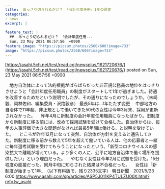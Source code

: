 ```yaml
---
title:  あっさり切られるだけ？ 「会計年度任用」1年の現実  
categories:
- news
excerpt: |
  
feature_text: |
  ##  あっさり切られるだけ？ 「会計年度任用...
  Sun, 23 May 2021 06:57:56  +0900
feature_image: "https://picsum.photos/2560/600?image=733"
image: "https://picsum.photos/2560/600?image=733"
---
```


[https://asahi.5ch.net/test/read.cgi/newsplus/1621720676/](https://asahi.5ch.net/test/read.cgi/newsplus/1621720676/)
posted on Sun, 23 May 2021 06:57:56  +0900

<!--more-->

　地方自治体によって法的根拠がばらばらだった非正規公務員の地位をはっきりさせようと「会計年度任用職員」の制度がスタートして1年が過ぎました。待遇を改善するためだという説明でしたが、その通りになったのでしょうか。（末崎毅、岡林佐和、編集委員・沢路毅彦） 最長5年は…1年たたず変更 　中部地方の自治体で11年超、非正規として働いてきた50代の女性は今年3月末、採用が更新されなかった。 　昨年4月に新制度の会計年度任用職員になったばかり。旧制度から新制度に移る前には、改めて採用試験を受けて合格した。自治体からは、毎年の人事評価で大きな問題がなければ最長5年間は働ける、と説明を受けていた。 　ところが昨年12月になって突然、自治体が方針を変えると通告してきた。新制度に移る前から数えて5年を超えて働いている人は、他の応募者と一緒に毎年選考試験を受けてもらうことになったという。「新型コロナウイルスの感染拡大で離職が増えている。より多くの人に、公平に地方自治体で働く場所を提供したい」という理由だった。 　やむなく女性は今年2月に試験を受けた。15分程度の面接だった。同月中旬に知らされた結果は不合格だった。 　女性は「新制度が始まって1年…（以下有料版で、残り2335文字） 朝日新聞　2021/5/23 6:00 https://www.asahi.com/sp/articles/ASP5J011KP4TULZU00X.html?ref=tw_asahi
